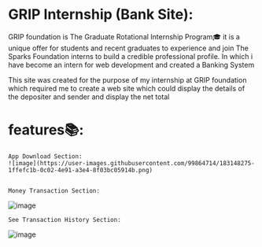 # GRIP Internship (Bank Site):

GRIP foundation is The Graduate Rotational Internship Program🎓 it is a unique offer for students and recent graduates to experience and join The Sparks Foundation interns to build a credible professional profile. In which i have become an intern for web development and created a Banking System  

This site was created for the purpose of my internship at GRIP foundation which required me to create a web site which could display the details of the depositer and sender and display the net total

# features📚:
    App Download Section:
    ![image](https://user-images.githubusercontent.com/99864714/183148275-1ffefc1b-0c02-4e91-a3e4-8f03bc05914b.png)

    
    Money Transaction Section:
![image](https://user-images.githubusercontent.com/99864714/182723948-8e7b4b9a-eaaa-4626-8b82-8c3e334bfc8f.png)

    See Transaction History Section:
![image](https://user-images.githubusercontent.com/99864714/183148496-0c2c8301-9959-49f1-ac2d-30b9017695f7.png)


